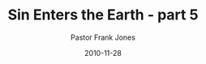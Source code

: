 ---
lunr: "true"
title: "Sin Enters the Earth - part 5"
author: "Pastor Frank Jones"
postDate: "11-28-2010"
date: 2010-11-28
category: "sermons"
slug: "2010/11/SinEntersTheEarth_pt5"
icon: microphone
audioLink: "SinEntersTheEarth_pt5"
tags: [sin]
mp3: "SinEntersTheEarth_pt5/11282010.mp3"
ogg: "SinEntersTheEarth_pt5/11282010.ogg"
linkurl: "https://archive.org/download/SinEntersTheEarth_pt5/SinEntersTheEarth_pt5_files.xml"
ipath: "https://archive.org/download/SinEntersTheEarth_pt5/11282010.mp3"
layout: sermon.html
---